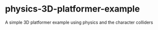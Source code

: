 physics-3D-platformer-example
=============================

A simple 3D platformer example using physics and the character colliders
